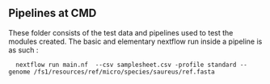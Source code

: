 ## Pipelines at CMD 

These folder consists of the test data and pipelines used to test the modules created. The basic and elementary nextflow run inside a pipeline is as such :

```
  nextflow run main.nf  --csv samplesheet.csv -profile standard --genome /fs1/resources/ref/micro/species/saureus/ref.fasta
```